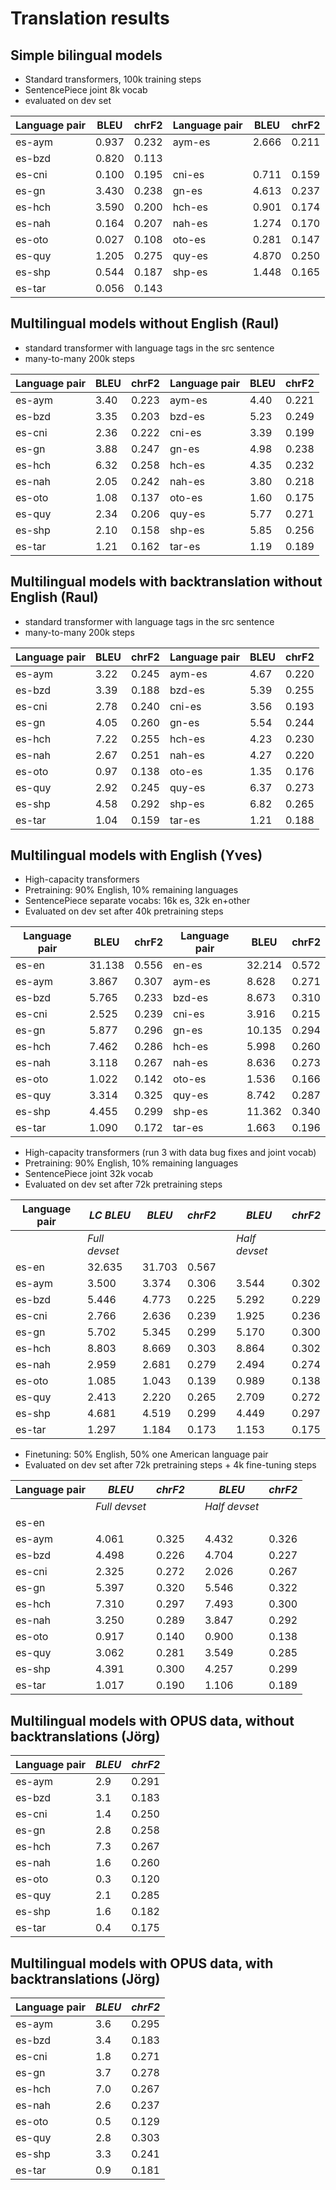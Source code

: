 # Translation results

## Simple bilingual models

- Standard transformers, 100k training steps
- SentencePiece joint 8k vocab
- evaluated on dev set

| Language pair | BLEU  | chrF2 | Language pair | BLEU  | chrF2 |
| ------------- | ----- | ----- | ------------- | ----- | ----- |
| es-aym        | 0.937 | 0.232 | aym-es        | 2.666 | 0.211 |
| es-bzd        | 0.820 | 0.113 |               |       |       |
| es-cni        | 0.100 | 0.195 | cni-es        | 0.711 | 0.159 |
| es-gn         | 3.430 | 0.238 | gn-es         | 4.613 | 0.237 |
| es-hch        | 3.590 | 0.200 | hch-es        | 0.901 | 0.174 |
| es-nah        | 0.164 | 0.207 | nah-es        | 1.274 | 0.170 |
| es-oto        | 0.027 | 0.108 | oto-es        | 0.281 | 0.147 |
| es-quy        | 1.205 | 0.275 | quy-es        | 4.870 | 0.250 |
| es-shp        | 0.544 | 0.187 | shp-es        | 1.448 | 0.165 |
| es-tar        | 0.056 | 0.143 |               |       |       |


## Multilingual models without English (Raul)
 - standard transformer with language tags in the src sentence
 - many-to-many 200k steps
 

| Language pair | BLEU  | chrF2 | Language pair | BLEU  | chrF2 |
| ------------- | ----- | ----- | ------------- | ----- | ----- |
| es-aym        | 3.40 | 0.223 | aym-es        | 4.40 | 0.221 |
| es-bzd        | 3.35 | 0.203 | bzd-es        | 5.23 | 0.249 |
| es-cni        | 2.36 | 0.222 | cni-es        | 3.39 | 0.199 |
| es-gn         | 3.88 | 0.247 | gn-es         | 4.98 | 0.238 |
| es-hch        | 6.32 | 0.258 | hch-es        | 4.35 | 0.232 |
| es-nah        | 2.05 | 0.242 | nah-es        | 3.80 | 0.218 |
| es-oto        | 1.08 | 0.137 | oto-es        | 1.60 | 0.175 |
| es-quy        | 2.34 | 0.206 | quy-es        | 5.77 | 0.271 |
| es-shp        | 2.10 | 0.158 | shp-es        | 5.85 | 0.256 |
| es-tar        | 1.21 | 0.162 | tar-es        | 1.19 | 0.189 |

## Multilingual models with backtranslation without English (Raul)
 - standard transformer with language tags in the src sentence
 - many-to-many 200k steps
 

| Language pair | BLEU  | chrF2 | Language pair | BLEU  | chrF2 |
| ------------- | ----- | ----- | ------------- | ----- | ----- |
| es-aym        | 3.22 | 0.245 | aym-es        | 4.67 | 0.220 |
| es-bzd        | 3.39 | 0.188 | bzd-es        | 5.39 | 0.255 |
| es-cni        | 2.78 | 0.240 | cni-es        | 3.56 | 0.193 |
| es-gn         | 4.05 | 0.260 | gn-es         | 5.54 | 0.244 |
| es-hch        | 7.22 | 0.255 | hch-es        | 4.23 | 0.230 |
| es-nah        | 2.67 | 0.251 | nah-es        | 4.27 | 0.220 |
| es-oto        | 0.97 | 0.138 | oto-es        | 1.35 | 0.176 |
| es-quy        | 2.92 | 0.245 | quy-es        | 6.37 | 0.273 |
| es-shp        | 4.58 | 0.292 | shp-es        | 6.82 | 0.265 |
| es-tar        | 1.04 | 0.159 | tar-es        | 1.21 | 0.188 |

## Multilingual models with English (Yves)

- High-capacity transformers
- Pretraining: 90% English, 10% remaining languages
- SentencePiece separate vocabs: 16k es, 32k en+other
- Evaluated on dev set after 40k pretraining steps

| Language pair | BLEU  | chrF2 | Language pair | BLEU  | chrF2 |
| ------------- | ----- | ----- | ------------- | ----- | ----- |
| es-en        | 31.138 | 0.556 | en-es        | 32.214 | 0.572 |
| es-aym        | 3.867 | 0.307 | aym-es        | 8.628 | 0.271 |
| es-bzd        | 5.765 | 0.233 | bzd-es        | 8.673 | 0.310 |
| es-cni        | 2.525 | 0.239 | cni-es        | 3.916 | 0.215 |
| es-gn         | 5.877 | 0.296 | gn-es        | 10.135 | 0.294 |
| es-hch        | 7.462 | 0.286 | hch-es        | 5.998 | 0.260 |
| es-nah        | 3.118 | 0.267 | nah-es        | 8.636 | 0.273 |
| es-oto        | 1.022 | 0.142 | oto-es        | 1.536 | 0.166 |
| es-quy        | 3.314 | 0.325 | quy-es        | 8.742 | 0.287 |
| es-shp        | 4.455 | 0.299 | shp-es       | 11.362 | 0.340 |
| es-tar        | 1.090 | 0.172 | tar-es        | 1.663 | 0.196 |

- High-capacity transformers (run 3 with data bug fixes and joint vocab)
- Pretraining: 90% English, 10% remaining languages
- SentencePiece joint 32k vocab
- Evaluated on dev set after 72k pretraining steps

| Language pair | *LC BLEU* | *BLEU* | *chrF2* | | *BLEU* | *chrF2* |
| ------------- | ----- | ----- | ----- | --- |  ----- | ----- |
|               | *Full devset*  | | | | *Half devset* | |
| es-en         | 32.635 | 31.703 | 0.567 | |      |       |
| es-aym        | 3.500 | 3.374 | 0.306 | |  3.544 | 0.302 |
| es-bzd        | 5.446 | 4.773 | 0.225 | |  5.292 | 0.229 |
| es-cni        | 2.766 | 2.636 | 0.239 | |  1.925 | 0.236 |
| es-gn         | 5.702 | 5.345 | 0.299 | |  5.170 | 0.300 |
| es-hch        | 8.803 | 8.669 | 0.303 | |  8.864 | 0.302 |
| es-nah        | 2.959 | 2.681 | 0.279 | |  2.494 | 0.274 |
| es-oto        | 1.085 | 1.043 | 0.139 | |  0.989 | 0.138 |
| es-quy        | 2.413 | 2.220 | 0.265 | |  2.709 | 0.272 |
| es-shp        | 4.681 | 4.519 | 0.299 | |  4.449 | 0.297 |
| es-tar        | 1.297 | 1.184 | 0.173 | |  1.153 | 0.175 |

- Finetuning: 50% English, 50% one American language pair
- Evaluated on dev set after 72k pretraining steps + 4k fine-tuning steps

| Language pair | *BLEU* | *chrF2* | | *BLEU* | *chrF2* |
| ------------- | ----- | ----- | --- |  ----- | ----- |
|               | *Full devset*  | | | *Half devset* | |
| es-en         |       |       | |       |       |
| es-aym        | 4.061 | 0.325 | | 4.432 | 0.326 |
| es-bzd        | 4.498 | 0.226 | | 4.704 | 0.227 |
| es-cni        | 2.325 | 0.272 | | 2.026 | 0.267 |
| es-gn         | 5.397 | 0.320 | | 5.546 | 0.322 |
| es-hch        | 7.310 | 0.297 | | 7.493 | 0.300 |
| es-nah        | 3.250 | 0.289 | | 3.847 | 0.292 |
| es-oto        | 0.917 | 0.140 | | 0.900 | 0.138 |
| es-quy        | 3.062 | 0.281 | | 3.549 | 0.285 |
| es-shp        | 4.391 | 0.300 | | 4.257 | 0.299 |
| es-tar        | 1.017 | 0.190 | | 1.106 | 0.189 |

## Multilingual models with OPUS data, without backtranslations (Jörg)

| Language pair | *BLEU* | *chrF2* |
| ------------- | ----- | ----- |
| es-aym        | 2.9 | 0.291 |
| es-bzd        | 3.1 | 0.183 |
| es-cni        | 1.4 | 0.250 |
| es-gn         | 2.8 | 0.258 |
| es-hch        | 7.3 | 0.267 |
| es-nah        | 1.6 | 0.260 |
| es-oto        | 0.3 | 0.120 |
| es-quy        | 2.1 | 0.285 |
| es-shp        | 1.6 | 0.182 |
| es-tar        | 0.4 | 0.175 |


## Multilingual models with OPUS data, with backtranslations (Jörg)

| Language pair | *BLEU* | *chrF2* |
| ------------- | ----- | ----- |
| es-aym        | 3.6 | 0.295 |
| es-bzd        | 3.4 | 0.183 |
| es-cni        | 1.8 | 0.271 |
| es-gn         | 3.7 | 0.278 |
| es-hch        | 7.0 | 0.267 |
| es-nah        | 2.6 | 0.237 |
| es-oto        | 0.5 | 0.129 |
| es-quy        | 2.8 | 0.303 |
| es-shp        | 3.3 | 0.241 |
| es-tar        | 0.9 | 0.181 |
